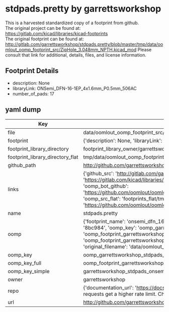 # stdpads.pretty by garrettsworkshop  
This is a harvested standardized copy of a footprint from github.  
The original project can be found at:  
https://gitlab.com/kicad/libraries/kicad-footprints  
The original footprint can be found at:
http://gitlab.com/garrettsworkshop/stdpads.pretty/blob/master/tmp/data/oomlout_oomp_footprint_src/ZipHole_3.048mm_NPTH.kicad_mod
Please consult that link for additional, details, files, and license information.  
## Footprint Details
* description: None  
* libraryLink: ONSemi_DFN-16-1EP_4x1.6mm_P0.5mm_506AC  
* number_of_pads: 17  
## yaml dump  
| Key | Value |  
| --- | --- |  
| file | data/oomlout_oomp_footprint_src/stdpads.pretty/ONSemi_DFN-16-1EP_4x1.6mm_P0.5mm_506AC.kicad_mod |  
| footprint | {'description': None, 'libraryLink': 'ONSemi_DFN-16-1EP_4x1.6mm_P0.5mm_506AC', 'number_of_pads': 17} |  
| footprint_library_directory | footprint_library_owner/garrettsworkshop_stdpads.pretty |  
| footprint_library_directory_flat | tmp/data/oomlout_oomp_footprint_src/footprints_flat/garrettsworkshop_stdpads_onsemi_dfn_16_1ep_4x1_6mm_p0_5mm_506ac/working |  
| github_path | http://github.com/garrettsworkshop/stdpads.pretty/blob/master/tmp/data/oomlout_oomp_footprint_src/ONSemi_DFN-16-1EP_4x1.6mm_P0.5mm_506AC.kicad_mod |  
| links | {'github_src': 'http://gitlab.com/garrettsworkshop/stdpads.pretty/blob/master/tmp/data/oomlout_oomp_footprint_src/ZipHole_3.048mm_NPTH.kicad_mod', 'github_src_repo': 'https://gitlab.com/kicad/libraries/kicad-footprints', 'oomp_bot': 'tmp/data/oomlout_oomp_footprint_src/footprints/garrettsworkshop_stdpads_onsemi_dfn_16_1ep_4x1_6mm_p0_5mm_506ac/working', 'oomp_bot_github': 'https://github.com/oomlout/oomlout_oomp_footprint_bot/tree/main/tmp/data/oomlout_oomp_footprint_src/footprints/garrettsworkshop_stdpads_onsemi_dfn_16_1ep_4x1_6mm_p0_5mm_506ac/working', 'oomp_src_flat': 'footprints_flat/tmp/data/oomlout_oomp_footprint_src/footprints_flat/garrettsworkshop_stdpads_onsemi_dfn_16_1ep_4x1_6mm_p0_5mm_506ac/working', 'oomp_src_flat_github': 'https://github.com/oomlout/oomlout_oomp_footprint_src/tree/main/tmp/data/oomlout_oomp_footprint_src/footprints_flat/garrettsworkshop_stdpads_onsemi_dfn_16_1ep_4x1_6mm_p0_5mm_506ac/working'} |  
| name | stdpads.pretty |  
| oomp | {'footprint_name': 'onsemi_dfn_16_1ep_4x1_6mm_p0_5mm_506ac', 'library_name': 'stdpads', 'md5': '8bc984a9311df2fa10e3dbbbcd15d6d9', 'md5_10': '8bc984a931', 'md5_5': '8bc98', 'md5_6': '8bc984', 'oomp_key': 'oomp_garrettsworkshop_stdpads_onsemi_dfn_16_1ep_4x1_6mm_p0_5mm_506ac', 'oomp_key_extra': 'oomp_footprint_garrettsworkshop_stdpads_onsemi_dfn_16_1ep_4x1_6mm_p0_5mm_506ac', 'oomp_key_full': 'oomp_footprint_garrettsworkshop_stdpads_onsemi_dfn_16_1ep_4x1_6mm_p0_5mm_506ac_8bc984', 'oomp_key_simple': 'garrettsworkshop_stdpads_onsemi_dfn_16_1ep_4x1_6mm_p0_5mm_506ac', 'original_filename': 'data/oomlout_oomp_footprint_src/stdpads.pretty/ONSemi_DFN-16-1EP_4x1.6mm_P0.5mm_506AC.kicad_mod', 'owner_name': 'garrettsworkshop'} |  
| oomp_key | oomp_garrettsworkshop_stdpads_onsemi_dfn_16_1ep_4x1_6mm_p0_5mm_506ac |  
| oomp_key_full | oomp_footprint_garrettsworkshop_stdpads_onsemi_dfn_16_1ep_4x1_6mm_p0_5mm_506ac |  
| oomp_key_simple | garrettsworkshop_stdpads_onsemi_dfn_16_1ep_4x1_6mm_p0_5mm_506ac |  
| owner | garrettsworkshop |  
| repo | {'documentation_url': 'https://docs.github.com/rest/overview/resources-in-the-rest-api#rate-limiting', 'message': "API rate limit exceeded for 84.66.142.224. (But here's the good news: Authenticated requests get a higher rate limit. Check out the documentation for more details.)"} |  
| url | http://github.com/garrettsworkshop/stdpads.pretty |  

